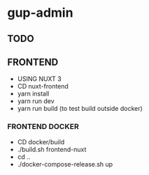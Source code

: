 # gup-admin 

## TODO


## FRONTEND 
* USING NUXT 3
* CD nuxt-frontend
* yarn install
* yarn run dev
* yarn run build (to test build outside docker)


### FRONTEND DOCKER 
* CD docker/build
* ./build.sh frontend-nuxt
* cd ..  
* ./docker-compose-release.sh up